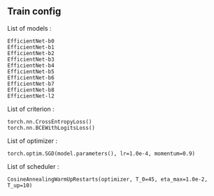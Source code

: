 ## Train config

List of models :

    EfficientNet-b0
    EfficientNet-b1
    EfficientNet-b2
    EfficientNet-b3
    EfficientNet-b4
    EfficientNet-b5
    EfficientNet-b6
    EfficientNet-b7
    EfficientNet-b8
    EfficientNet-l2

List of criterion :

    torch.nn.CrossEntropyLoss()
    torch.nn.BCEWithLogitsLoss()

List of optimizer :

    torch.optim.SGD(model.parameters(), lr=1.0e-4, momentum=0.9)

List of scheduler :

    CosineAnnealingWarmUpRestarts(optimizer, T_0=45, eta_max=1.0e-2, T_up=10)
